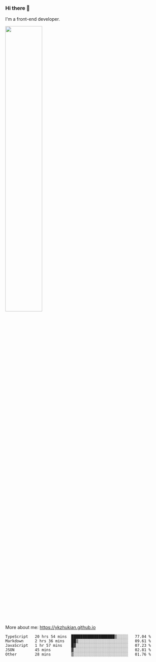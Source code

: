 ### Hi there 👋

I'm a front-end developer.

[<img width="48%" src="https://github-readme-stats.vercel.app/api?username=ykzhukian&show_icons=true&theme=dracula">](https://github.com/anuraghazra/github-readme-stats)

More about me: 
https://ykzhukian.github.io

<!--START_SECTION:waka-->

```text
TypeScript   20 hrs 54 mins  ███████████████████▒░░░░░   77.04 %
Markdown     2 hrs 36 mins   ██▒░░░░░░░░░░░░░░░░░░░░░░   09.61 %
JavaScript   1 hr 57 mins    █▓░░░░░░░░░░░░░░░░░░░░░░░   07.23 %
JSON         45 mins         ▓░░░░░░░░░░░░░░░░░░░░░░░░   02.81 %
Other        28 mins         ▒░░░░░░░░░░░░░░░░░░░░░░░░   01.76 %
```

<!--END_SECTION:waka-->
